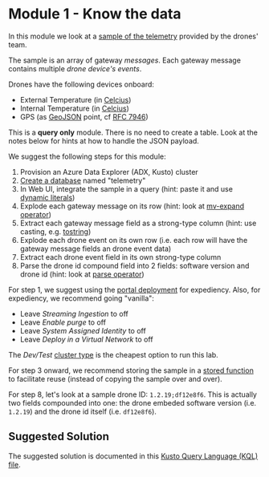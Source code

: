 # Module 1 - Know the data

In this module we look at a [sample of the telemetry](sample.json) provided by the drones' team.

The sample is an array of gateway *messages*.  Each gateway message contains multiple *drone device's events*.

Drones have the following devices onboard:

* External Temperature (in [Celcius](https://en.wikipedia.org/wiki/Celsius))
* Internal Temperature (in [Celcius](https://en.wikipedia.org/wiki/Celsius))
* GPS (as [GeoJSON](https://geojson.org/) point, cf [RFC 7946](https://tools.ietf.org/html/rfc7946))

This is a **query only** module.  There is no need to create a table.  Look at the notes below for hints at how to handle the JSON payload.

We suggest the following steps for this module:

1. Provision an Azure Data Explorer (ADX, Kusto) cluster
1. [Create a database](https://docs.microsoft.com/en-us/azure/data-explorer/create-cluster-database-portal#create-a-database) named "telemetry"
1. In Web UI, integrate the sample in a query (hint:  paste it and use [dynamic literals](https://docs.microsoft.com/en-us/azure/data-explorer/kusto/query/scalar-data-types/dynamic#dynamic-literals))
1. Explode each gateway message on its row (hint:  look at [mv-expand operator](https://docs.microsoft.com/en-us/azure/data-explorer/kusto/query/mvexpandoperator))
1. Extract each gateway message field as a strong-type column (hint:  use casting, e.g. [tostring](https://docs.microsoft.com/en-us/azure/data-explorer/kusto/query/tostringfunction))
1. Explode each drone event on its own row (i.e. each row will have the gateway message fields an drone event data)
1. Extract each drone event field in its own strong-type column
1. Parse the drone id compound field into 2 fields:  software version and drone id (hint:  look at [parse operator](https://docs.microsoft.com/en-us/azure/data-explorer/kusto/query/parseoperator))

For step 1, we suggest using the [portal deployment](https://docs.microsoft.com/en-us/azure/data-explorer/create-cluster-database-portal) for expediency.  Also, for expediency, we recommend going "vanilla":
* Leave *Streaming Ingestion* to off
* Leave *Enable purge* to off
* Leave *System Assigned Identity* to off
* Leave *Deploy in a Virtual Network* to off

The *Dev/Test* [cluster type](https://docs.microsoft.com/en-us/azure/data-explorer/manage-cluster-choose-sku#select-a-cluster-type) is the cheapest option to run this lab.

For step 3 onward, we recommend storing the sample in a [stored function](https://docs.microsoft.com/en-us/azure/data-explorer/kusto/management/create-alter-function) to facilitate reuse (instead of copying the sample over and over).

For step 8, let's look at a sample drone ID:  `1.2.19;df12e8f6`.  This is actually two fields compounded into one:  the drone embeded software version (i.e. `1.2.19`) and the drone id itself (i.e. `df12e8f6`).

## Suggested Solution

The suggested solution is documented in this [Kusto Query Language (KQL) file](sample-queries.kql).